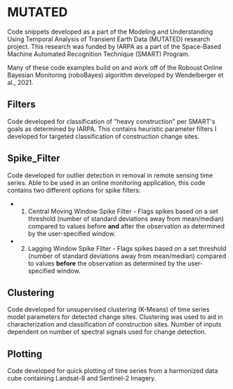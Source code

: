 # MUTATED
Code snippets developed as a part of the Modeling and Understanding Using Temporal Analysis of Transient Earth Data (MUTATED) research project.  This research was funded by IARPA as a part of the Space-Based Machine Automated Recognition Technique (SMART) Program.

Many of these code examples build on and work off of the Roboust Online Bayesian Monitoring (roboBayes) algorithm developed by Wendelberger et al., 2021.

## Filters
Code developed for classification of "heavy construction" per SMART's goals as determined by IARPA.  This contains heuristic parameter filters I developed for targeted classification of construction change sites.

## Spike_Filter
Code developed for outlier detection in removal in remote sensing time series.  Able to be used in an online monitoring application, this code contains two different options for spike filters:
* 1. Central Moving Window Spike Filter - Flags spikes based on a set threshold (number of standard deviations away from mean/median) compared to values before **and** after the observation as determined by the user-specified window.
* 2. Lagging Window Spike Filter - Flags spikes based on a set threshold (number of standard deviations away from mean/median) compared to values **before** the observation as determined by the user-specified window.

## Clustering
Code developed for unsupervised clustering (K-Means) of time series model parameters for detected change sites.  Clustering was used to aid in characterization and classification of construction sites.  Number of inputs dependent on number of spectral signals used for change detection.

## Plotting
Code developed for quick plotting of time series from a harmonized data cube containing Landsat-8 and Sentinel-2 Imagery.
